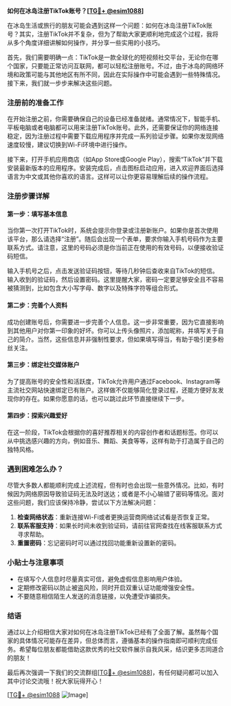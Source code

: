 **如何在冰岛注册TikTok账号？[[TG💪+ @esim1088](https://t.me/s/esim1088)]**

在冰岛生活或旅行的朋友可能会遇到这样一个问题：如何在冰岛注册TikTok账号？其实，注册TikTok并不复杂，但为了帮助大家更顺利地完成这个过程，我将从多个角度详细讲解如何操作，并分享一些实用的小技巧。

首先，我们需要明确一点：TikTok是一款全球化的短视频社交平台，无论你在哪个国家，只要能正常访问互联网，都可以轻松注册账号。不过，由于冰岛的网络环境和政策可能与其他地区有所不同，因此在实际操作中可能会遇到一些特殊情况。接下来，我们就一步步来解决这些问题。

### 注册前的准备工作

在开始注册之前，你需要确保自己的设备已经准备就绪。通常情况下，智能手机、平板电脑或者电脑都可以用来注册TikTok账号。此外，还需要保证你的网络连接稳定，因为注册过程中需要下载应用程序并完成一系列验证步骤。如果你发现网络速度较慢，建议切换到Wi-Fi环境中进行操作。

接下来，打开手机应用商店（如App Store或Google Play），搜索“TikTok”并下载安装最新版本的应用程序。安装完成后，点击图标启动应用，进入欢迎界面后选择语言为中文或其他你喜欢的语言。这样可以让你更容易理解后续的操作流程。

### 注册步骤详解

#### 第一步：填写基本信息
当你第一次打开TikTok时，系统会提示你登录或注册新账户。如果你是首次使用该平台，那么请选择“注册”。随后会出现一个表单，要求你输入手机号码作为主要联系方式。请注意，这里的号码必须是你当前正在使用的有效号码，以便接收验证码短信。

输入手机号之后，点击发送验证码按钮，等待几秒钟后查收来自TikTok的短信。输入收到的验证码，然后设置密码。这里提醒大家，密码一定要足够安全且不容易被猜测到，比如包含大小写字母、数字以及特殊字符等组合形式。

#### 第二步：完善个人资料
成功创建账号后，你需要进一步完善个人信息。这一步非常重要，因为它直接影响到其他用户对你第一印象的好坏。你可以上传头像照片，添加昵称，并填写关于自己的简介。当然，这些信息并非强制性要求，但如果填写得当，有助于吸引更多粉丝关注。

#### 第三步：绑定社交媒体账户
为了提高账号的安全性和活跃度，TikTok允许用户通过Facebook、Instagram等主流社交网站快速绑定已有账户。这样做不仅能够简化登录过程，还能方便好友发现你的存在。如果你愿意的话，也可以跳过此环节直接继续下一步。

#### 第四步：探索兴趣爱好
在这一阶段，TikTok会根据你的喜好推荐相关的内容创作者和话题标签。你可以从中挑选感兴趣的方向，例如音乐、舞蹈、美食等等，这样有助于打造属于自己的独特风格。

### 遇到困难怎么办？

尽管大多数人都能顺利完成上述流程，但有时也会出现一些意外情况。比如，有时候因为网络原因导致验证码无法及时送达；或者是不小心输错了密码等情况。面对这些问题，我们应该保持冷静，尝试以下方法解决问题：

1. **检查网络状态**：重新连接Wi-Fi或者更换运营商网络试试看是否恢复正常。
2. **联系客服支持**：如果长时间未收到验证码，请前往官网查找在线客服联系方式寻求帮助。
3. **重置密码**：忘记密码时可以通过找回功能重新设置新的密码。

### 小贴士与注意事项

- 在填写个人信息时尽量真实可信，避免虚假信息影响用户体验。
- 定期修改密码以防止被盗风险，同时开启双重认证功能增强安全性。
- 不要随意相信陌生人发送的消息链接，以免遭受诈骗损失。

### 结语

通过以上介绍相信大家对如何在冰岛注册TikTok已经有了全面了解。虽然每个国家的具体情况可能存在差异，但总体而言，遵循基本的操作指南即可顺利完成任务。希望每位朋友都能借助这款优秀的社交软件展示自我风采，结识更多志同道合的朋友！

最后再次强调一下我们的交流群组[[TG💪+ @esim1088](https://t.me/s/esim1088)]，有任何疑问都可以加入其中讨论交流哦！祝大家玩得开心！

[[TG💪+ @esim1088](https://t.me/s/esim1088) ![Image](https://i.postimg.cc/4NQfJmqS/Snipaste-2025-05-13-00-14-12.png)]